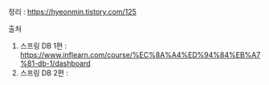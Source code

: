 정리 : https://hyeonmin.tistory.com/125
  
  
  
출처  
1. 스프링 DB 1편 : https://www.inflearn.com/course/%EC%8A%A4%ED%94%84%EB%A7%81-db-1/dashboard
2. 스프링 DB 2편 : 

